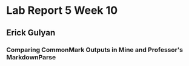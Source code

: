 # Lab Report 5 Week 10
## Erick Gulyan

### Comparing CommonMark Outputs in Mine and Professor's MarkdownParse

